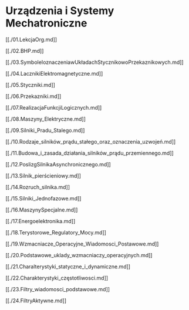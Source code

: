 # Urządzenia i Systemy Mechatroniczne

[[./01.LekcjaOrg.md]]

[[./02.BHP.md]]

[[./03.SymboleIoznaczeniawUkładachStycznikowoPrzekaznikowych.md]]

[[./04.LacznikiElektromagnetyczne.md]]

[[./05.Styczniki.md]]

[[./06.Przekazniki.md]]

[[./07.RealizacjaFunkcjiLogicznych.md]]

[[./08.Maszyny_Elektryczne.md]]

[[./09.Silniki_Pradu_Stalego.md]]

[[./10.Rodzaje_silników_prądu_stałego_oraz_oznaczenia_uzwojeń.md]]

[[./11.Budowa_i_zasada_działania_silników_prądu_przemiennego.md]]

[[./12.PoslizgSilnikaAsynchronicznego.md]]

[[./13.Silnik_pierścieniowy.md]]

[[./14.Rozruch_silnika.md]]

[[./15.Silniki_Jednofazowe.md]]

[[./16.MaszynySpecjalne.md]]

[[./17.Energoelektronika.md]]

[[./18.Terystorowe_Regulatory_Mocy.md]]

[[./19.Wzmacniacze_Operacyjne_Wiadomosci_Postawowe.md]]

[[./20.Podstawowe_uklady_wzmacniaczy_operacyjnych.md]]

[[./21.Charalterystyki_statyczne_i_dynamiczne.md]]

[[./22.Charakterystyki_częstotliwosci.md]]

[[./23.Filtry_wiadomosci_podstawowe.md]]

[[./24.FiltryAktywne.md]]
